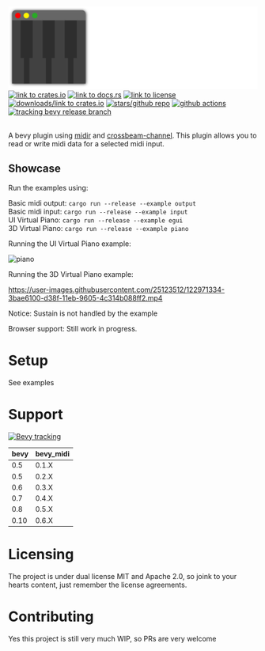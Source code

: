 <div align="left">
<a href="https://github.com/BlackPhlox/bevy_midi"><img src="https://raw.githubusercontent.com/BlackPhlox/BlackPhlox/master/bevy_midi.svg" alt="bevy_midi"></a>
</div>


<div align="left">
<a href="https://crates.io/crates/bevy_midi"><img src="https://img.shields.io/crates/v/bevy_midi" alt="link to crates.io"></a>
<a href="https://docs.rs/bevy_midi"><img src="https://docs.rs/bevy_midi/badge.svg" alt="link to docs.rs"></a>
<a href="https://github.com/BlackPhlox/bevy_midi/blob/master/LICENSE-MIT"><img src="https://img.shields.io/crates/l/bevy_midi" alt="link to license"></a>
<a href="https://crates.io/crates/bevy_midi"><img src="https://img.shields.io/crates/d/bevy_midi" alt="downloads/link to crates.io"></a>   
<a href="https://github.com/BlackPhlox/bevy_midi"><img src="https://img.shields.io/github/stars/BlackPhlox/bevy_midi" alt="stars/github repo"></a>
<a href="https://github.com/BlackPhlox/bevy_midi/actions/workflows/master.yml"><img src="https://github.com/BlackPhlox/bevy_midi/actions/workflows/master.yml/badge.svg" alt="github actions"></a>
<a href="https://github.com/bevyengine/bevy/blob/main/docs/plugins_guidelines.md#main-branch-tracking"><img src="https://img.shields.io/badge/Bevy%20tracking-released%20version-lightblue" alt="tracking bevy release branch"></a>
</div>
</br>

A bevy plugin using [midir](https://github.com/Boddlnagg/midir) and [crossbeam-channel](https://github.com/crossbeam-rs/crossbeam). 
This plugin allows you to read or write midi data for a selected midi input.</br>

## Showcase

Run the examples using:</br>

Basic midi output: `cargo run --release --example output`</br>
Basic midi input: `cargo run --release --example input`</br>
UI Virtual Piano: `cargo run --release --example egui`</br>
3D Virtual Piano: `cargo run --release --example piano`</br>

Running the UI Virtual Piano example:</br>

![piano](https://user-images.githubusercontent.com/25123512/229900178-debdf202-5161-443f-8c1f-5978b02b7fec.PNG)

Running the 3D Virtual Piano example:</br>

https://user-images.githubusercontent.com/25123512/122971334-3bae6100-d38f-11eb-9605-4c314b088ff2.mp4

Notice: Sustain is not handled by the example

Browser support: Still work in progress.

# Setup

See examples

# Support
[![Bevy tracking](https://img.shields.io/badge/Bevy%20tracking-released%20version-lightblue)](https://github.com/bevyengine/bevy/blob/main/docs/plugins_guidelines.md#main-branch-tracking)

|bevy|bevy_midi|
|---|---|
|0.5|0.1.X|
|0.5|0.2.X|
|0.6|0.3.X|
|0.7|0.4.X|
|0.8|0.5.X|
|0.10|0.6.X|

# Licensing
The project is under dual license MIT and Apache 2.0, so joink to your hearts content, just remember the license agreements.

# Contributing
Yes this project is still very much WIP, so PRs are very welcome
